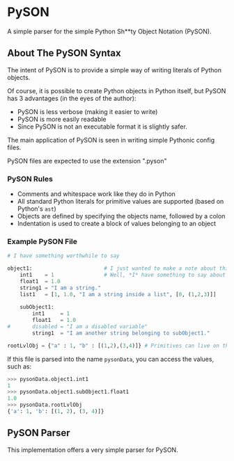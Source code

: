 PySON
=====

A simple parser for the simple Python Sh**ty Object Notation (PySON).

About The PySON Syntax
----------------------

The intent of PySON is to provide a simple way of writing literals of Python objects.

Of course, it is possible to create Python objects in Python itself, but PySON has 3 advantages (in the eyes of the author):

 * PySON is less verbose (making it easier to write)
 * PySON is more easily readable
 * Since PySON is not an executable format it is slightly safer.

The main application of PySON is seen in writing simple Pythonic config files.

PySON files are expected to use the extension ".pyson"

### PySON Rules

 * Comments and whitespace work like they do in Python
 * All standard Python literals for primitive values are supported (based on Python's `ast`)
 * Objects are defined by specifying the objects name, followed by a colon
 * Indentation is used to create a block of values belonging to an object

### Example PySON File

```python
# I have something worthwhile to say

object1:                       # I just wanted to make a note about this object
    int1    = 1                # Well, *I* have something to say about this variable
    float1  = 1.0
    string1 = "I am a string."
    list1   = [1, 1.0, "I am a string inside a list", [0, (1,2,3)]]
    
    subObject1:
        int1     = 1
        float1   = 1.0
#       disabled = "I am a disabled variable"
        string1  = "I am another string belonging to subObject1."

rootLvlObj = {"a" : 1, "b" : [(1,2),(3,4)]} # Primitives can live on the root level as well, of course.
```

If this file is parsed into the name `pysonData`, you can access the values, such as:

```python
>>> pysonData.object1.int1
1
>>> pysonData.object1.subObject1.float1
1.0
>>> pysonData.rootLvlObj
{'a': 1, 'b': [(1, 2), (3, 4)]}
```

PySON Parser
-------------------------

This implementation offers a very simple parser for PySON.
